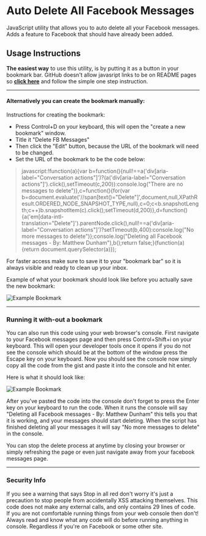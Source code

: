 # Auto Delete All Facebook Messages

JavaScript utility that allows you to auto delete all your Facebook messages. Adds a feature to Facebook that should have already been added.

## Usage Instructions 

**The easiest way** to use this utility, is by putting it as a button in your bookmark bar. GitHub doesn't allow javasript links to be on README pages so **[click here](http://matthewdunham.net/del-fb-msgs.html)** and follow the simple one step instruction.

---

#### Alternatively you can create the bookmark manually:

Instructions for creating the bookmark:

* Press Control+D on your keyboard, this will open the "create a new bookmark" window.
* Title it "Delete FB Messages" 
* Then click the "Edit" button, because the URL of the bookmark will need to be changed.
* Set the URL of the bookmark to be the code below:

> javascript:!function(a){var b=function(){null!==a('div[aria-label="Conversation actions"]')?(a('div[aria-label="Conversation actions"]').click(),setTimeout(c,200)):console.log("There are no messages to delete")},c=function(){for(var b=document.evaluate('//span[text()="Delete"]',document,null,XPathResult.ORDERED_NODE_SNAPSHOT_TYPE,null),c=0;c<b.snapshotLength;c++)b.snapshotItem(c).click();setTimeout(d,200)},d=function(){a('em[data-intl-translation="Delete"]').parentNode.click(),null!==a('div[aria-label="Conversation actions"]')?setTimeout(b,400):console.log("No more messages to delete")};console.log("Deleting all Facebook messages - By: Matthew Dunham"),b();return false;}(function(a){return document.querySelector(a)});

For faster access make sure to save it to your "bookmark bar" so it is always visible and ready to clean up your inbox. 


Example of what your bookmark should look like before you actually save the new bookmark:

![Example Bookmark](http://matthewdunham.net/example1.jpg?t=3)

* * *

### Running it with-out a bookmark

You can also run this code using your web browser's console. First navigate to your Facebook messages page and then press Control+Shift+i on your keyboard. This will open your developer tools once it opens if you do not see the console which should be at the bottom of the window press the Escape key on your keyboard. Now you should see the console now simply copy all the code from the gist and paste it into the console and hit enter.

Here is what it should look like:

![Example Bookmark](http://matthewdunham.net/example2.jpg?t=1)

After you've pasted the code into the console don't forget to press the Enter key on your keyboard to run the code. When it runs the console will say "Deleting all Facebook messages - By: Matthew Dunham" this tells you that it is working, and your messages should start deleting. When the script has finished deleting all your messages it will say "No more messages to delete" in the console.

You can stop the delete process at anytime by closing your browser or simply refreshing the page or even just navigate away from your facebook messages page. 


* * *


### Security Info

If you see a warning that says Stop in all red don't worry it's just a precaution to stop people from accidentally XSS attacking themselves. This code does not make any external calls, and only contains 29 lines of code. If you are not comfortable running things from your web console then don't! Always read and know what any code will do before running anything in console. Regardless if you're on Facebook or some other site.



